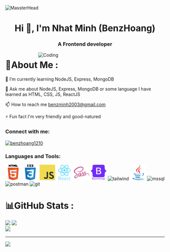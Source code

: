 ![MassterHead](https://static.vecteezy.com/system/resources/previews/007/559/606/non_2x/a-children-learning-coding-or-computer-programming-flat-illustration-coding-for-kids-basic-computer-programing-can-be-used-for-web-landing-page-social-media-promotion-etc-vector.jpg)
<h1 align="center">Hi 👋, I'm Nhat Minh (BenzHoang)</h1>
<h3 align="center">A Frontend developer</h3>
<img align="right" alt="Coding" width="400" src="https://user-images.githubusercontent.com/74038190/236119160-976a0405-caa7-470c-9356-16d43402ea0a.gif" />

# 💫About Me :
🌱 I’m currently learning NodeJS, Express, MongoDB

💬 Ask me about NodeJS, Express, MongoDB or some language I have learned as HTML, CSS, JS, ReactJS

📫 How to reach me benzminh2003@gmail.com

⚡ Fun fact I'm very friendly and good-natured

<h3 align="left">Connect with me:</h3>
<p align="left">
<a href="https://www.facebook.com/benzhoang1210" target="blank"><img align="center" src="https://raw.githubusercontent.com/rahuldkjain/github-profile-readme-generator/master/src/images/icons/Social/facebook.svg" alt="benzhoang1210" height="30" width="40" /></a>
</p>

<h3 align="left">Languages and Tools:</h3>
<p align="left"> 
<img src="https://raw.githubusercontent.com/devicons/devicon/master/icons/html5/html5-original-wordmark.svg" alt="html5" width="50" height="50"/> 
<img src="https://raw.githubusercontent.com/devicons/devicon/master/icons/css3/css3-original-wordmark.svg" alt="css3" width="50" height="50"/> 
<img src="https://raw.githubusercontent.com/devicons/devicon/master/icons/javascript/javascript-original.svg" alt="javascript" width="50" height="50"/>
<img src="https://raw.githubusercontent.com/devicons/devicon/master/icons/react/react-original-wordmark.svg" alt="react" width="50" height="50"/> 
<img src="https://raw.githubusercontent.com/devicons/devicon/master/icons/sass/sass-original.svg" alt="sass" width="50" height="50"/> 
<img src="https://raw.githubusercontent.com/devicons/devicon/master/icons/bootstrap/bootstrap-plain-wordmark.svg" alt="bootstrap" width="50" height="50"/> 
<img src="https://www.vectorlogo.zone/logos/tailwindcss/tailwindcss-icon.svg" alt="tailwind" width="50" height="50"/> 
<img src="https://raw.githubusercontent.com/devicons/devicon/master/icons/java/java-original.svg" alt="java" width="50" height="50"/> 
<img src="https://www.svgrepo.com/show/303229/microsoft-sql-server-logo.svg" alt="mssql" width="50" height="50"/>  
<img src="https://www.vectorlogo.zone/logos/getpostman/getpostman-icon.svg" alt="postman" width="50" height="50"/> 
<img src="https://www.vectorlogo.zone/logos/git-scm/git-scm-icon.svg" alt="git" width="40" height="40"/>
</p>
  
# 📊GitHub Stats :
![](https://github-readme-stats.vercel.app/api?username=benzhoang&theme=default&hide_border=false&include_all_commits=false&count_private=false)
![](https://github-readme-streak-stats.herokuapp.com/?user=benzhoang&theme=default&hide_border=false)<br/>
![](https://github-readme-stats.vercel.app/api/top-langs/?username=benzhoang&theme=default&hide_border=false&include_all_commits=false&count_private=false&layout=compact)

---
[![](https://visitcount.itsvg.in/api?id=benzhoang&icon=0&color=0)](https://visitcount.itsvg.in)
